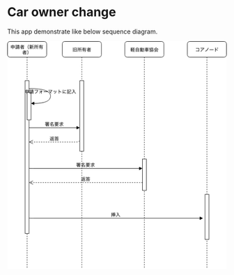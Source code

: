 # Car owner change
This app demonstrate like below sequence diagram.

![sequence diagram](docs/sequence_fig_bbc1_sample.png)

